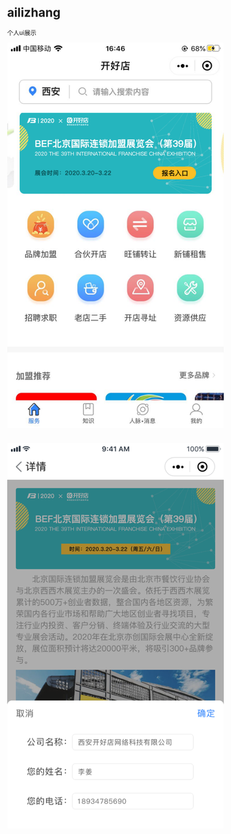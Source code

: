 ﻿# ailizhang
个人ui展示

![image](https://raw.githubusercontent.com/alicezhang1/ailizhang/master/18.png)<br><br>

![image](https://raw.githubusercontent.com/alicezhang1/ailizhang/master/19.png)<br><br>